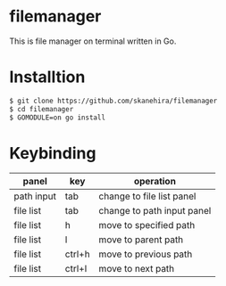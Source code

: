 # filemanager
This is file manager on terminal written in Go.


# Installtion
```sh
$ git clone https://github.com/skanehira/filemanager
$ cd filemanager
$ GOMODULE=on go install
```

# Keybinding
| panel      | key    | operation                  |
|------------|--------|----------------------------|
| path input | tab    | change to file list panel  |
| file list  | tab    | change to path input panel |
| file list  | h      | move to specified path     |
| file list  | l      | move to parent path        |
| file list  | ctrl+h | move to previous path      |
| file list  | ctrl+l | move to next path          |
